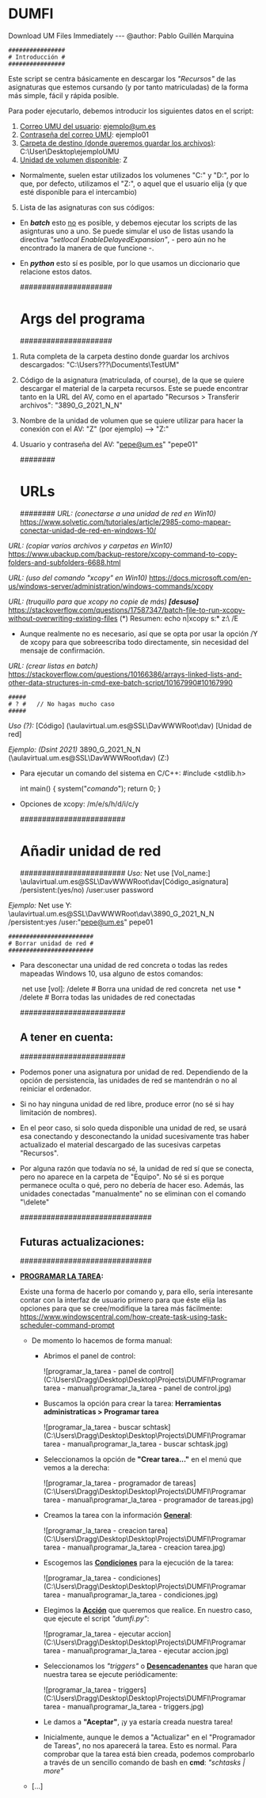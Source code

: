 # DUMFI
Download UM Files Immediately --- @author: Pablo Guillén Marquina


	################
	# Introducción #
	################

Este script se centra básicamente en descargar los *"Recursos"* de las asignaturas que estemos cursando (y por tanto matriculadas) de la forma más simple, fácil y rápida posible.

Para poder ejecutarlo, debemos introducir los siguientes datos en el script:

1. <u>Correo UMU del usuario</u>: ejemplo@um.es
2. <u>Contraseña del correo UMU</u>:  ejemplo01
3. <u>Carpeta de destino (donde queremos guardar los archivos)</u>: C:\User\Desktop\ejemploUMU
4. <u>Unidad de volumen disponible</u>: Z
  * Normalmente, suelen estar utilizados los volumenes "C:" y "D:", por lo que, por defecto, utilizamos el "Z:", o aquel que el usuario elija (y que esté disponible para el intercambio)
5. Lista de las asignaturas con sus códigos:
  * En ***batch*** esto <u>no</u> es posible, y debemos ejecutar los scripts de las asignturas uno a uno. Se puede simular el uso de listas usando la directiva *"setlocal EnableDelayedExpansion"*, - pero aún no he encontrado la manera de que funcione -.

  * En ***python*** esto sí es posible, por lo que usamos un diccionario que relacione estos datos.

    

 	#####################
 	# Args del programa #
 	#####################
1. Ruta completa de la carpeta destino donde guardar los archivos descargados:
	"C:\Users\???\Documents\TestUM"

2. Código de la asignatura (matriculada, of course), de la que se quiere descargar el material de la carpeta recursos. Este se puede encontrar tanto en la URL del AV, como en el apartado "Recursos > Transferir archivos":
	"3890_G_2021_N_N"

3. Nombre de la unidad de volumen que se quiere utilizar para hacer la conexión con el AV:
	"Z" (por ejemplo)	--> 	"Z:\"
4. Usuario y contraseña del AV:
	"pepe@um.es"	"pepe01"


	########
	# URLs #
	########
*URL:	(conectarse a una unidad de red en Win10)*
https://www.solvetic.com/tutoriales/article/2985-como-mapear-conectar-unidad-de-red-en-windows-10/

*URL:	(copiar varios archivos y carpetas en Win10)*
https://www.ubackup.com/backup-restore/xcopy-command-to-copy-folders-and-subfolders-6688.html

*URL:	(uso del comando "xcopy" en Win10)*
https://docs.microsoft.com/en-us/windows-server/administration/windows-commands/xcopy

*URL:	(truquillo para que xcopy no copie de más) **[desuso]***
https://stackoverflow.com/questions/17587347/batch-file-to-run-xcopy-without-overwriting-existing-files
	(*) Resumen: echo n|xcopy s:\* z:\ /E 

+ Aunque realmente no es necesario, así que se opta por usar la opción /Y de xcopy para que sobreescriba todo directamente, sin necesidad del mensaje de confirmación. 

*URL:	(crear listas en batch)*
https://stackoverflow.com/questions/10166386/arrays-linked-lists-and-other-data-structures-in-cmd-exe-batch-script/10167990#10167990




	#####
	# ? #	// No hagas mucho caso
	#####

*Uso (?):*
[Código] (\\aulavirtual.um.es@SSL\DavWWWRoot\dav) [Unidad de red]

*Ejemplo: (Dsint 2021)*
3890_G_2021_N_N (\\aulavirtual.um.es@SSL\DavWWWRoot\dav) (Z:)

+ Para ejecutar un comando del sistema en C/C++:
  	#include <stdlib.h>

	int main() {
	    system("_comando_");
	    return 0;
	}

+ Opciones de xcopy:
  	/m/e/s/h/d/i/c/y

	########################
	# Añadir unidad de red #
	########################
  *Uso:*
  Net use [Vol_name:] \\aulavirtual.um.es@SSL\DavWWWRoot\dav\[Código_asignatura] /persistent:(yes/no) /user:user password

*Ejemplo:*
Net use Y: \\aulavirtual.um.es@SSL\DavWWWRoot\dav\3890_G_2021_N_N /persistent:yes /user:"pepe@um.es" pepe01




	########################
	# Borrar unidad de red #
	########################
+ Para desconectar una unidad de red concreta o todas las redes mapeadas Windows 10, usa alguno de estos comandos:

  ​	net use [vol]: /delete 	# Borra una unidad de red concreta
  ​	net use * /delete  		 # Borra todas las unidades de red conectadas
  
  


	########################
	## A tener en cuenta: ##
	########################
+ Podemos poner una asignatura por unidad de red. Dependiendo de la opción de persistencia, las unidades de red se mantendrán o no al reiniciar el ordenador.

+ Si no hay ninguna unidad de red libre, produce error (no sé si hay limitación de nombres).

+ En el peor caso, si solo queda disponible una unidad de red, se usará esa conectando y desconectando la unidad sucesivamente tras haber actualizado el material descargado de las sucesivas carpetas "Recursos".

+ Por alguna razón que todavía no sé, la unidad de red sí que se conecta, pero no aparece en la carpeta de "Equipo". No sé si es porque permanece oculta o qué, pero no debería de hacer eso. Además, las unidades conectadas "manualmente" no se eliminan con el comando "\delete"

  


	##############################
	## Futuras actualizaciones: ##
	##############################

* **<u>PROGRAMAR LA TAREA</u>:**
  
  Existe una forma de hacerlo por comando y, para ello, sería interesante contar con la interfaz de usuario primero para que éste elija las opciones para que se cree/modifique la tarea más fácilmente:
  https://www.windowscentral.com/how-create-task-using-task-scheduler-command-prompt
  
  * De momento lo hacemos de forma manual:
  
    * Abrimos el panel de control:
  
      ![programar_la_tarea - panel de control](C:\Users\Dragg\Desktop\Desktop\Projects\DUMFI\Programar tarea - manual\programar_la_tarea - panel de control.jpg)
  
    * Buscamos la opción para crear la tarea: **Herramientas administraticas > Programar tarea**
  
      ![programar_la_tarea - buscar schtask](C:\Users\Dragg\Desktop\Desktop\Projects\DUMFI\Programar tarea - manual\programar_la_tarea - buscar schtask.jpg)
  
    * Seleccionamos la opción de **"Crear tarea..."** en el menú que vemos a la derecha:
  
      ![programar_la_tarea - programador de tareas](C:\Users\Dragg\Desktop\Desktop\Projects\DUMFI\Programar tarea - manual\programar_la_tarea - programador de tareas.jpg)
  
    * Creamos la tarea con la información **<u>General</u>**:
  
      ![programar_la_tarea - creacion tarea](C:\Users\Dragg\Desktop\Desktop\Projects\DUMFI\Programar tarea - manual\programar_la_tarea - creacion tarea.jpg)
  
    * Escogemos las **<u>Condiciones</u>** para la ejecución de la tarea:
  
      ![programar_la_tarea - condiciones](C:\Users\Dragg\Desktop\Desktop\Projects\DUMFI\Programar tarea - manual\programar_la_tarea - condiciones.jpg)
  
    * Elegimos la **<u>Acción</u>** que queremos que realice. En nuestro caso, que ejecute el script *"dumfi.py"*:
  
      ![programar_la_tarea - ejecutar accion](C:\Users\Dragg\Desktop\Desktop\Projects\DUMFI\Programar tarea - manual\programar_la_tarea - ejecutar accion.jpg)
  
    * Seleccionamos los *"triggers"* o **<u>Desencadenantes</u>** que haran que nuestra tarea se ejecute periódicamente:
  
      ![programar_la_tarea - triggers](C:\Users\Dragg\Desktop\Desktop\Projects\DUMFI\Programar tarea - manual\programar_la_tarea - triggers.jpg)
  
    * Le damos a **"Aceptar"**,  ¡y ya estaría creada nuestra tarea!
  
    * Inicialmente, aunque le demos a "Actualizar" en el "Programador de Tareas", no nos aparecerá la tarea. Esto es normal. Para comprobar que la tarea está bien creada, podemos comprobarlo a través de un sencillo comando de bash en **cmd**: *"schtasks | more"*
  
    
  
  * [...]
